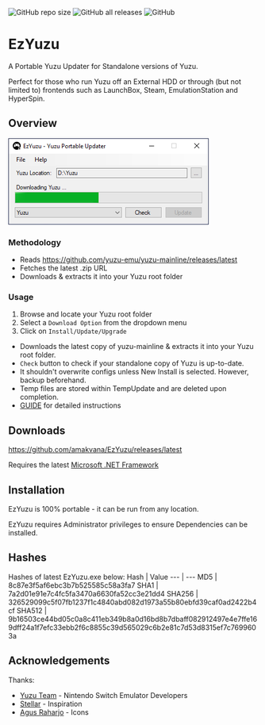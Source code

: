 ![GitHub repo size](https://img.shields.io/github/repo-size/amakvana/EzYuzu)
![GitHub all releases](https://img.shields.io/github/downloads/amakvana/EzYuzu/total)
![GitHub](https://img.shields.io/github/license/amakvana/EzYuzu)

# EzYuzu
A Portable Yuzu Updater for Standalone versions of Yuzu. 

Perfect for those who run Yuzu off an External HDD or through (but not limited to) frontends  such as LaunchBox, Steam, EmulationStation and HyperSpin.   

## Overview
![EzYuzu](images/ezyuzu.png)

### Methodology 
* Reads https://github.com/yuzu-emu/yuzu-mainline/releases/latest
* Fetches the latest .zip URL
* Downloads & extracts it into your Yuzu root folder

### Usage 
1. Browse and locate your Yuzu root folder
2. Select a `Download Option` from the dropdown menu
3. Click on ```Install/Update/Upgrade``` 

* Downloads the latest copy of yuzu-mainline & extracts it into your Yuzu root folder.
* `Check` button to check if your standalone copy of Yuzu is up-to-date.
* It shouldn't overwrite configs unless New Install is selected. However, backup beforehand. 
* Temp files are stored within TempUpdate and are deleted upon completion.
* [GUIDE](https://github.com/amakvana/EzYuzu/blob/master/GUIDE.md) for detailed instructions

## Downloads
https://github.com/amakvana/EzYuzu/releases/latest

Requires the latest [Microsoft .NET Framework](https://go.microsoft.com/fwlink/?linkid=2088631)

## Installation
EzYuzu is 100% portable - it can be run from any location.

EzYuzu requires Administrator privileges to ensure Dependencies can be installed.

## Hashes 
Hashes of latest EzYuzu.exe below: 
Hash | Value
--- | ---
MD5 | 8c87e3f5af6ebc3b7b525585c58a3fa7
SHA1 | 7a2d01e91e7c4fc5fa3470a6630fa52cc3e21dd4
SHA256 | 326529099c5f07fb1237f1c4840abd082d1973a55b80ebfd39caf0ad2422b4cf
SHA512 | 9b16503ce44bd05c0a8c411eb349b8a0d16bd8b7dbaff082912497e4e7ffe169dff24a1f7efc33ebb2f6c8855c39d565029c6b2e81c7d53d8315ef7c7699603a

## Acknowledgements
Thanks:
* [Yuzu Team](https://yuzu-emu.org/) - Nintendo Switch Emulator Developers 
* [Stellar](https://github.com/StellarUpdater/Stellar) - Inspiration
* [Agus Raharjo](https://www.iconfinder.com/agusraharj) - Icons
